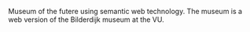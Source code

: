 Museum of the futere using semantic web technology. The museum is a web version of the Bilderdijk museum at the VU.